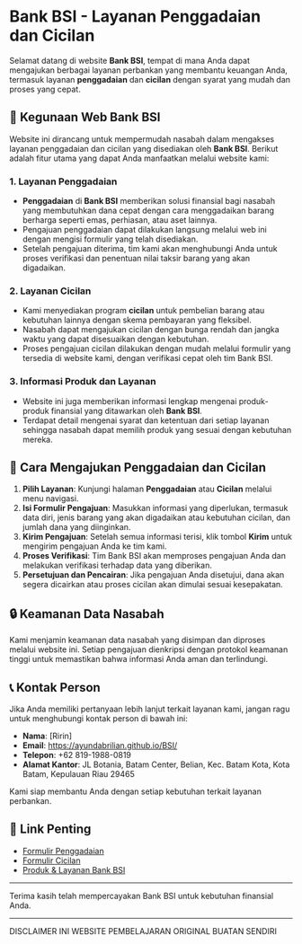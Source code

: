 # **Bank BSI - Layanan Penggadaian dan Cicilan**

Selamat datang di website **Bank BSI**, tempat di mana Anda dapat mengajukan berbagai layanan perbankan yang membantu keuangan Anda, termasuk layanan **penggadaian** dan **cicilan** dengan syarat yang mudah dan proses yang cepat.

## 🏦 **Kegunaan Web Bank BSI**

Website ini dirancang untuk mempermudah nasabah dalam mengakses layanan penggadaian dan cicilan yang disediakan oleh **Bank BSI**. Berikut adalah fitur utama yang dapat Anda manfaatkan melalui website kami:

### 1. **Layanan Penggadaian**
   - **Penggadaian** di **Bank BSI** memberikan solusi finansial bagi nasabah yang membutuhkan dana cepat dengan cara menggadaikan barang berharga seperti emas, perhiasan, atau aset lainnya.
   - Pengajuan penggadaian dapat dilakukan langsung melalui web ini dengan mengisi formulir yang telah disediakan.
   - Setelah pengajuan diterima, tim kami akan menghubungi Anda untuk proses verifikasi dan penentuan nilai taksir barang yang akan digadaikan.

### 2. **Layanan Cicilan**
   - Kami menyediakan program **cicilan** untuk pembelian barang atau kebutuhan lainnya dengan skema pembayaran yang fleksibel.
   - Nasabah dapat mengajukan cicilan dengan bunga rendah dan jangka waktu yang dapat disesuaikan dengan kebutuhan.
   - Proses pengajuan cicilan dilakukan dengan mudah melalui formulir yang tersedia di website kami, dengan verifikasi cepat oleh tim Bank BSI.

### 3. **Informasi Produk dan Layanan**
   - Website ini juga memberikan informasi lengkap mengenai produk-produk finansial yang ditawarkan oleh **Bank BSI**.
   - Terdapat detail mengenai syarat dan ketentuan dari setiap layanan sehingga nasabah dapat memilih produk yang sesuai dengan kebutuhan mereka.

## 📄 **Cara Mengajukan Penggadaian dan Cicilan**

1. **Pilih Layanan**: Kunjungi halaman **Penggadaian** atau **Cicilan** melalui menu navigasi.
2. **Isi Formulir Pengajuan**: Masukkan informasi yang diperlukan, termasuk data diri, jenis barang yang akan digadaikan atau kebutuhan cicilan, dan jumlah dana yang diinginkan.
3. **Kirim Pengajuan**: Setelah semua informasi terisi, klik tombol **Kirim** untuk mengirim pengajuan Anda ke tim kami.
4. **Proses Verifikasi**: Tim Bank BSI akan memproses pengajuan Anda dan melakukan verifikasi terhadap data yang diberikan.
5. **Persetujuan dan Pencairan**: Jika pengajuan Anda disetujui, dana akan segera dicairkan atau proses cicilan akan dimulai sesuai kesepakatan.

## 🔒 **Keamanan Data Nasabah**
Kami menjamin keamanan data nasabah yang disimpan dan diproses melalui website ini. Setiap pengajuan dienkripsi dengan protokol keamanan tinggi untuk memastikan bahwa informasi Anda aman dan terlindungi.

## 📞 **Kontak Person**

Jika Anda memiliki pertanyaan lebih lanjut terkait layanan kami, jangan ragu untuk menghubungi kontak person di bawah ini:

- **Nama**: [Ririn]
- **Email**: https://ayundabrilian.github.io/BSI/
- **Telepon**: +62 819-1988-0819
- **Alamat Kantor**: JL Botania, Batam Center, Belian, Kec. Batam Kota, Kota Batam, Kepulauan Riau 29465

Kami siap membantu Anda dengan setiap kebutuhan terkait layanan perbankan.

## 🔗 **Link Penting**

- [Formulir Penggadaian](https://ayundabrilian.github.io/BSI/gadai%E2%AD%90.html)
- [Formulir Cicilan](https://ayundabrilian.github.io/BSI/cicil%E2%AD%90.html)
- [Produk & Layanan Bank BSI](https://ayundabrilian.github.io/BSI/)

---

Terima kasih telah mempercayakan Bank BSI untuk kebutuhan finansial Anda.

---

DISCLAIMER INI WEBSITE PEMBELAJARAN ORIGINAL BUATAN SENDIRI 
